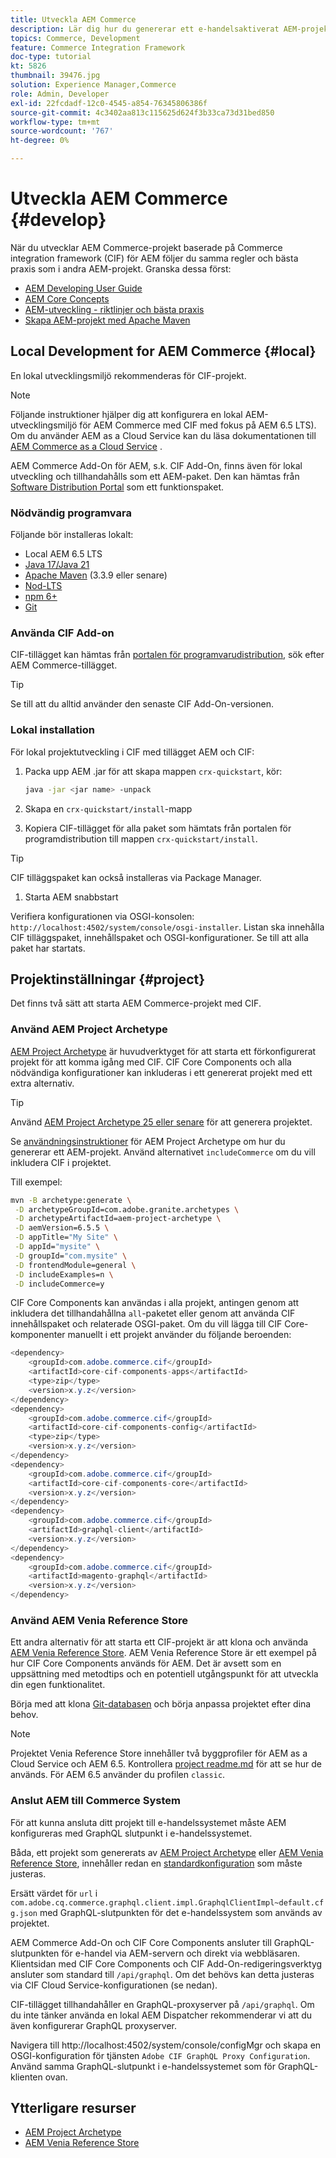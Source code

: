 ```yaml
---
title: Utveckla AEM Commerce
description: Lär dig hur du genererar ett e-handelsaktiverat AEM-projekt med AEM projekttyp. Lär dig hur du bygger och distribuerar projektet till en lokal utvecklingsmiljö.
topics: Commerce, Development
feature: Commerce Integration Framework
doc-type: tutorial
kt: 5826
thumbnail: 39476.jpg
solution: Experience Manager,Commerce
role: Admin, Developer
exl-id: 22fcdadf-12c0-4545-a854-76345806386f
source-git-commit: 4c3402aa813c115625d624f3b33ca73d31bed850
workflow-type: tm+mt
source-wordcount: '767'
ht-degree: 0%

---
```


# Utveckla AEM Commerce {#develop}

När du utvecklar AEM Commerce-projekt baserade på Commerce integration framework (CIF) för AEM följer du samma regler och bästa praxis som i andra AEM-projekt. Granska dessa först:

- [AEM Developing User Guide](/help/sites-developing/getting-started.md)
- [AEM Core Concepts](/help/sites-developing/the-basics.md)
- [AEM-utveckling - riktlinjer och bästa praxis](/help/sites-developing/dev-guidelines-bestpractices.md)
- [Skapa AEM-projekt med Apache Maven](/help/sites-developing/ht-projects-maven.md)

## Local Development for AEM Commerce {#local}

En lokal utvecklingsmiljö rekommenderas för CIF-projekt.

>[!NOTE]
>
>Följande instruktioner hjälper dig att konfigurera en lokal AEM-utvecklingsmiljö för AEM Commerce med CIF med fokus på AEM 6.5 LTS). Om du använder AEM as a Cloud Service kan du läsa dokumentationen till [AEM Commerce as a Cloud Service](https://experienceleague.adobe.com/docs/experience-manager-cloud-service/content-and-commerce/home.html) .

AEM Commerce Add-On för AEM, s.k. CIF Add-On, finns även för lokal utveckling och tillhandahålls som ett AEM-paket. Den kan hämtas från [Software Distribution Portal](https://experience.adobe.com/#/downloads/content/software-distribution/en/aem.html) som ett funktionspaket.

### Nödvändig programvara

Följande bör installeras lokalt:

- Local AEM 6.5 LTS
- [Java 17/Java 21](https://downloads.experiencecloud.adobe.com/content/software-distribution/en/general.html)
- [Apache Maven](https://maven.apache.org/) (3.3.9 eller senare)
- [Nod-LTS](https://nodejs.org/en/)
- [npm 6+](https://www.npmjs.com/)
- [Git](https://git-scm.com/)

### Använda CIF Add-on

CIF-tillägget kan hämtas från [portalen för programvarudistribution](https://experience.adobe.com/#/downloads/content/software-distribution/en/aem.html), sök efter AEM Commerce-tillägget.

>[!TIP]
>
>Se till att du alltid använder den senaste CIF Add-On-versionen.

### Lokal installation

För lokal projektutveckling i CIF med tillägget AEM och CIF:

1. Packa upp AEM .jar för att skapa mappen `crx-quickstart`, kör:

   ```bash
   java -jar <jar name> -unpack
   ```

1. Skapa en `crx-quickstart/install`-mapp

1. Kopiera CIF-tillägget för alla paket som hämtats från portalen för programdistribution till mappen `crx-quickstart/install`.

>[!TIP]
>
>CIF tilläggspaket kan också installeras via Package Manager.

1. Starta AEM snabbstart

Verifiera konfigurationen via OSGI-konsolen: `http://localhost:4502/system/console/osgi-installer`. Listan ska innehålla CIF tilläggspaket, innehållspaket och OSGI-konfigurationer. Se till att alla paket har startats.

## Projektinställningar {#project}

Det finns två sätt att starta AEM Commerce-projekt med CIF.

### Använd AEM Project Archetype

[AEM Project Archetype](https://github.com/adobe/aem-project-archetype) är huvudverktyget för att starta ett förkonfigurerat projekt för att komma igång med CIF. CIF Core Components och alla nödvändiga konfigurationer kan inkluderas i ett genererat projekt med ett extra alternativ.

>[!TIP]
>
>Använd [AEM Project Archetype 25 eller senare](https://github.com/adobe/aem-project-archetype/releases) för att generera projektet.

Se [användningsinstruktioner](https://github.com/adobe/aem-project-archetype#usage) för AEM Project Archetype om hur du genererar ett AEM-projekt. Använd alternativet `includeCommerce` om du vill inkludera CIF i projektet.

Till exempel:

```bash
mvn -B archetype:generate \
 -D archetypeGroupId=com.adobe.granite.archetypes \
 -D archetypeArtifactId=aem-project-archetype \
 -D aemVersion=6.5.5 \
 -D appTitle="My Site" \
 -D appId="mysite" \
 -D groupId="com.mysite" \
 -D frontendModule=general \
 -D includeExamples=n \
 -D includeCommerce=y
```

CIF Core Components kan användas i alla projekt, antingen genom att inkludera det tillhandahållna `all`-paketet eller genom att använda CIF innehållspaket och relaterade OSGI-paket. Om du vill lägga till CIF Core-komponenter manuellt i ett projekt använder du följande beroenden:

```java
<dependency>
    <groupId>com.adobe.commerce.cif</groupId>
    <artifactId>core-cif-components-apps</artifactId>
    <type>zip</type>
    <version>x.y.z</version>
</dependency>
<dependency>
    <groupId>com.adobe.commerce.cif</groupId>
    <artifactId>core-cif-components-config</artifactId>
    <type>zip</type>
    <version>x.y.z</version>
</dependency>
<dependency>
    <groupId>com.adobe.commerce.cif</groupId>
    <artifactId>core-cif-components-core</artifactId>
    <version>x.y.z</version>
</dependency>
<dependency>
    <groupId>com.adobe.commerce.cif</groupId>
    <artifactId>graphql-client</artifactId>
    <version>x.y.z</version>
</dependency>
<dependency>
    <groupId>com.adobe.commerce.cif</groupId>
    <artifactId>magento-graphql</artifactId>
    <version>x.y.z</version>
</dependency>
```

### Använd AEM Venia Reference Store

Ett andra alternativ för att starta ett CIF-projekt är att klona och använda [AEM Venia Reference Store](https://github.com/adobe/aem-cif-guides-venia). AEM Venia Reference Store är ett exempel på hur CIF Core Components används för AEM. Det är avsett som en uppsättning med metodtips och en potentiell utgångspunkt för att utveckla din egen funktionalitet.

Börja med att klona [Git-databasen](https://github.com/adobe/aem-cif-guides-venia) och börja anpassa projektet efter dina behov.

>[!NOTE]
>
>Projektet Venia Reference Store innehåller två byggprofiler för AEM as a Cloud Service och AEM 6.5. Kontrollera [project readme.md](https://github.com/adobe/aem-cif-guides-venia/blob/main/README.md) för att se hur de används. För AEM 6.5 använder du profilen `classic`.

### Anslut AEM till Commerce System

För att kunna ansluta ditt projekt till e-handelssystemet måste AEM konfigureras med GraphQL slutpunkt i e-handelssystemet.

Båda, ett projekt som genererats av [AEM Project Archetype](https://github.com/adobe/aem-project-archetype) eller [AEM Venia Reference Store](https://github.com/adobe/aem-cif-guides-venia), innehåller redan en [standardkonfiguration](https://github.com/adobe/aem-cif-guides-venia/blob/main/ui.config/src/main/content/jcr_root/apps/venia/osgiconfig/config/com.adobe.cq.commerce.graphql.client.impl.GraphqlClientImpl~default.cfg.json) som måste justeras.

Ersätt värdet för `url` i `com.adobe.cq.commerce.graphql.client.impl.GraphqlClientImpl~default.cfg.json` med GraphQL-slutpunkten för det e-handelssystem som används av projektet.

AEM Commerce Add-On och CIF Core Components ansluter till GraphQL-slutpunkten för e-handel via AEM-servern och direkt via webbläsaren. Klientsidan med CIF Core Components och CIF Add-On-redigeringsverktyg ansluter som standard till `/api/graphql`. Om det behövs kan detta justeras via CIF Cloud Service-konfigurationen (se nedan).

CIF-tillägget tillhandahåller en GraphQL-proxyserver på `/api/graphql`. Om du inte tänker använda en lokal AEM Dispatcher rekommenderar vi att du även konfigurerar GraphQL proxyserver.

Navigera till http://localhost:4502/system/console/configMgr och skapa en OSGI-konfiguration för tjänsten `Adobe CIF GraphQL Proxy Configuration`. Använd samma GraphQL-slutpunkt i e-handelssystemet som för GraphQL-klienten ovan.

## Ytterligare resurser

- [AEM Project Archetype](https://github.com/adobe/aem-project-archetype)
- [AEM Venia Reference Store](https://github.com/adobe/aem-cif-guides-venia)
